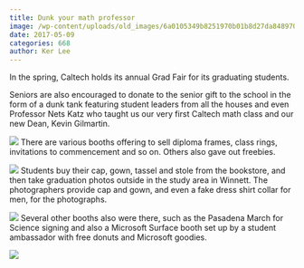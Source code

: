 ```yaml
---
title: Dunk your math professor
image: /wp-content/uploads/old_images/6a0105349b8251970b01b8d27da848970c-320wi.jpg
date: 2017-05-09
categories: 668
author: Ker Lee
---
```



In the spring, Caltech holds its annual Grad Fair for its graduating students.

Seniors are also encouraged to donate to the senior gift to the school in the form of a dunk tank featuring student leaders from all the houses and even Professor Nets Katz who taught us our very first Caltech math class and our new Dean, Kevin Gilmartin.


![](/old_images/6a0105349b8251970b01b8d27da838970c-320wi.jpg)
There are various booths offering to sell diploma frames, class rings, invitations to commencement and so on. Others also gave out freebies.


![](/old_images/6a0105349b8251970b01b8d27da851970c-320wi.jpg)
Students buy their cap, gown, tassel and stole from the bookstore, and then take graduation photos outside in the study area in Winnett. The photographers provide cap and gown, and even a fake dress shirt collar for men, for the photographs.


![](/old_images/6a0105349b8251970b01b8d27da840970c-320wi.jpg)
Several other booths also were there, such as the Pasadena March for Science signing and also a Microsoft Surface booth set up by a student ambassador with free donuts and Microsoft goodies.


![](/old_images/6a0105349b8251970b01b8d27da84c970c-320wi.jpg)
